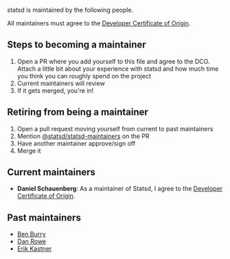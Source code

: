 statsd is maintained by the following people.

All maintainers must agree to the [Developer Certificate of Origin][dco].

## Steps to becoming a maintainer
1. Open a PR where you add yourself to this file and agree to the DCO. Attach a little bit about your experience
with statsd and how much time you think you can roughly spend on the project
2. Current maintainers will review
3. If it gets merged, you're in!

## Retiring from being a maintainer
1. Open a pull request moving yourself from current to past maintainers
2. Mention [@statsd/statsd-maintainers](https://github.com/orgs/statsd/teams/statsd-maintainers) on the PR
3. Have another maintainer approve/sign off
4. Merge it

## Current maintainers

- **Daniel Schauenberg**: As a maintainer of Statsd, I agree to the [Developer Certificate of Origin][dco].

[dco]: https://github.com/statsd/statsd/blob/5f58a9cc7442900c2e553ed1df3d6ce99e885226/DCO.txt

## Past maintainers
- [Ben Burry](https://github.com/benburry)
- [Dan Rowe](https://github.com/draco2003)
- [Erik Kastner](https://github.com/kastner)
